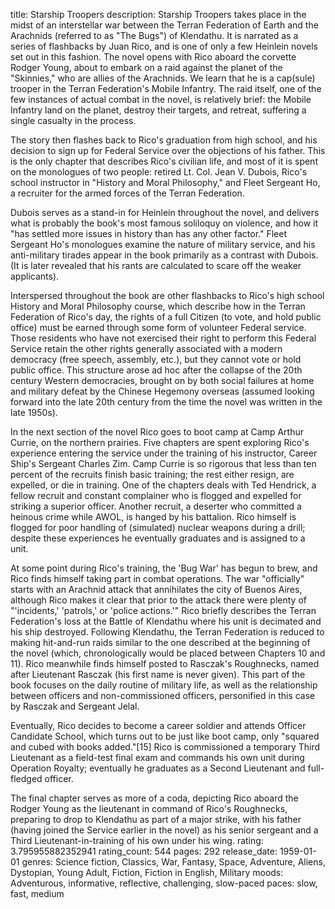 title: Starship Troopers
description: Starship Troopers takes place in the midst of an interstellar war between the Terran Federation of Earth and the Arachnids (referred to as "The Bugs") of Klendathu. It is narrated as a series of flashbacks by Juan Rico, and is one of only a few Heinlein novels set out in this fashion.  The novel opens with Rico aboard the corvette  Rodger Young, about to embark on a raid against the planet of the "Skinnies," who are allies of the Arachnids. We learn that he is a cap(sule) trooper in the Terran Federation's Mobile Infantry. The raid itself, one of the few instances of actual combat in the novel, is relatively brief: the Mobile Infantry land on the planet, destroy their targets, and retreat, suffering a single casualty in the process.

The story then flashes back to Rico's graduation from high school, and his decision to sign up for Federal Service over the objections of his father. This is the only chapter that describes Rico's civilian life, and most of it is spent on the monologues of two people: retired Lt. Col. Jean V. Dubois, Rico's school instructor in "History and Moral Philosophy," and Fleet Sergeant Ho, a recruiter for the armed forces of the Terran Federation.

Dubois serves as a stand-in for Heinlein throughout the novel, and delivers what is probably the book's most famous soliloquy on violence, and how it "has settled more issues in history than has any other factor." Fleet Sergeant Ho's monologues examine the nature of military service, and his anti-military tirades appear in the book primarily as a contrast with Dubois. (It is later revealed that his rants are calculated to scare off the weaker applicants).

Interspersed throughout the book are other flashbacks to Rico's high school History and Moral Philosophy course, which describe how in the Terran Federation of Rico's day, the rights of a full Citizen (to vote, and hold public office) must be earned through some form of volunteer Federal service. Those residents who have not exercised their right to perform this Federal Service retain the other rights generally associated with a modern democracy (free speech, assembly, etc.), but they cannot vote or hold public office. This structure arose ad hoc after the collapse of the 20th century Western democracies, brought on by both social failures at home and military defeat by the Chinese Hegemony overseas (assumed looking forward into the late 20th century from the time the novel was written in the late 1950s).

In the next section of the novel Rico goes to boot camp at Camp Arthur Currie, on the northern prairies. Five chapters are spent exploring Rico's experience entering the service under the training of his instructor, Career Ship's Sergeant Charles Zim. Camp Currie is so rigorous that less than ten percent of the recruits finish basic training; the rest either resign, are expelled, or die in training. One of the chapters deals with Ted Hendrick, a fellow recruit and constant complainer who is flogged and expelled for striking a superior officer. Another recruit, a deserter who committed a heinous crime while AWOL, is hanged by his battalion. Rico himself is flogged for poor handling of (simulated) nuclear weapons during a drill; despite these experiences he eventually graduates and is assigned to a unit.

At some point during Rico's training, the 'Bug War' has begun to brew, and Rico finds himself taking part in combat operations. The war "officially" starts with an Arachnid attack that annihilates the city of Buenos Aires, although Rico makes it clear that prior to the attack there were plenty of "'incidents,' 'patrols,' or 'police actions.'" Rico briefly describes the Terran Federation's loss at the Battle of Klendathu where his unit is decimated and his ship destroyed. Following Klendathu, the Terran Federation is reduced to making hit-and-run raids similar to the one described at the beginning of the novel (which, chronologically would be placed between Chapters 10 and 11). Rico meanwhile finds himself posted to Rasczak's Roughnecks, named after Lieutenant Rasczak (his first name is never given). This part of the book focuses on the daily routine of military life, as well as the relationship between officers and non-commissioned officers, personified in this case by Rasczak and Sergeant Jelal.

Eventually, Rico decides to become a career soldier and attends Officer Candidate School, which turns out to be just like boot camp, only "squared and cubed with books added."[15] Rico is commissioned a temporary Third Lieutenant as a field-test final exam and commands his own unit during Operation Royalty; eventually he graduates as a Second Lieutenant and full-fledged officer.

The final chapter serves as more of a coda, depicting Rico aboard the Rodger Young as the lieutenant in command of Rico's Roughnecks, preparing to drop to Klendathu as part of a major strike, with his father (having joined the Service earlier in the novel) as his senior sergeant and a Third Lieutenant-in-training of his own under his wing.
rating: 3.795955882352941
rating_count: 544
pages: 292
release_date: 1959-01-01
genres: Science fiction, Classics, War, Fantasy, Space, Adventure, Aliens, Dystopian, Young Adult, Fiction, Fiction in English, Military
moods: Adventurous, informative, reflective, challenging, slow-paced
paces: slow, fast, medium